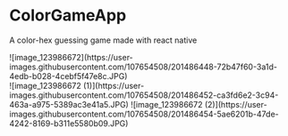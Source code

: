 # ColorGameApp
A color-hex guessing game made with react native
<div style="height: 320 width: 320">
  ![image_123986672](https://user-images.githubusercontent.com/107654508/201486448-72b47f60-3a1d-4edb-b028-4cebf5f47e8c.JPG)
</div>
![image_123986672 (1)](https://user-images.githubusercontent.com/107654508/201486452-ca3fd6e2-3c94-463a-a975-5389ac3e41a5.JPG)
![image_123986672 (2)](https://user-images.githubusercontent.com/107654508/201486454-5ae6201b-47de-4242-8169-b311e5580b09.JPG)
